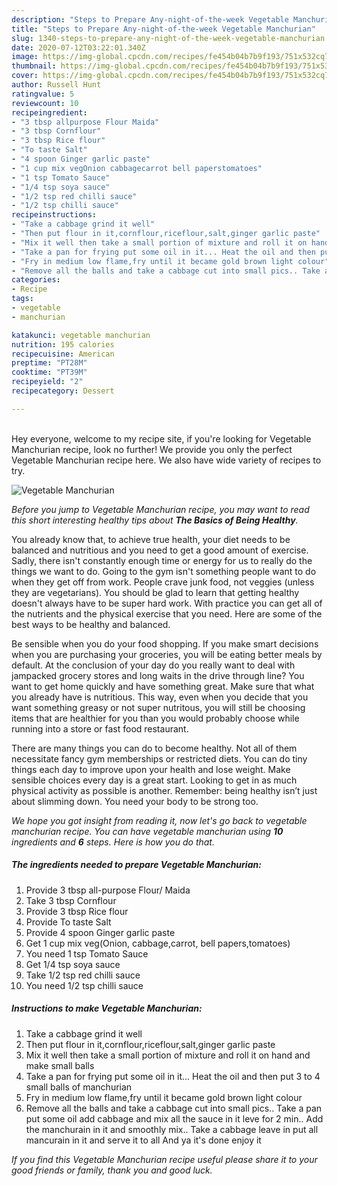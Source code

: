 ```yaml
---
description: "Steps to Prepare Any-night-of-the-week Vegetable Manchurian"
title: "Steps to Prepare Any-night-of-the-week Vegetable Manchurian"
slug: 1340-steps-to-prepare-any-night-of-the-week-vegetable-manchurian
date: 2020-07-12T03:22:01.340Z
image: https://img-global.cpcdn.com/recipes/fe454b04b7b9f193/751x532cq70/vegetable-manchurian-recipe-main-photo.jpg
thumbnail: https://img-global.cpcdn.com/recipes/fe454b04b7b9f193/751x532cq70/vegetable-manchurian-recipe-main-photo.jpg
cover: https://img-global.cpcdn.com/recipes/fe454b04b7b9f193/751x532cq70/vegetable-manchurian-recipe-main-photo.jpg
author: Russell Hunt
ratingvalue: 5
reviewcount: 10
recipeingredient:
- "3 tbsp allpurpose Flour Maida"
- "3 tbsp Cornflour"
- "3 tbsp Rice flour"
- "To taste Salt"
- "4 spoon Ginger garlic paste"
- "1 cup mix vegOnion cabbagecarrot bell paperstomatoes"
- "1 tsp Tomato Sauce"
- "1/4 tsp soya sauce"
- "1/2 tsp red chilli sauce"
- "1/2 tsp chilli sauce"
recipeinstructions:
- "Take a cabbage grind it well"
- "Then put flour in it,cornflour,riceflour,salt,ginger garlic paste"
- "Mix it well then take a small portion of mixture and roll it on hand and make small balls"
- "Take a pan for frying put some oil in it... Heat the oil and then put 3 to 4 small balls of manchurian"
- "Fry in medium low flame,fry until it became gold brown light colour"
- "Remove all the balls and take a cabbage cut into small pics.. Take a pan put some oil add cabbage and mix all the sauce in it leve for 2 min.. Add the manchurain in it and smoothly mix.. Take a cabbage leave in put all mancurain in it and serve it to all And ya it&#39;s done enjoy it"
categories:
- Recipe
tags:
- vegetable
- manchurian

katakunci: vegetable manchurian 
nutrition: 195 calories
recipecuisine: American
preptime: "PT28M"
cooktime: "PT39M"
recipeyield: "2"
recipecategory: Dessert

---
```

<br>
Hey everyone, welcome to my recipe site, if you're looking for Vegetable Manchurian recipe, look no further! We provide you only the perfect Vegetable Manchurian recipe here. We also have wide variety of recipes to try.
<br>


![Vegetable Manchurian](https://img-global.cpcdn.com/recipes/fe454b04b7b9f193/751x532cq70/vegetable-manchurian-recipe-main-photo.jpg)

<i>Before you jump to Vegetable Manchurian recipe, you may want to read this short interesting healthy tips about <strong>The Basics of Being Healthy</strong>.</i>

You already know that, to achieve true health, your diet needs to be balanced and nutritious and you need to get a good amount of exercise. Sadly, there isn't constantly enough time or energy for us to really do the things we want to do. Going to the gym isn't something people want to do when they get off from work. People crave junk food, not veggies (unless they are vegetarians). You should be glad to learn that getting healthy doesn't always have to be super hard work. With practice you can get all of the nutrients and the physical exercise that you need. Here are some of the best ways to be healthy and balanced.

Be sensible when you do your food shopping. If you make smart decisions when you are purchasing your groceries, you will be eating better meals by default. At the conclusion of your day do you really want to deal with jampacked grocery stores and long waits in the drive through line? You want to get home quickly and have something great. Make sure that what you already have is nutritious. This way, even when you decide that you want something greasy or not super nutritous, you will still be choosing items that are healthier for you than you would probably choose while running into a store or fast food restaurant.

There are many things you can do to become healthy. Not all of them necessitate fancy gym memberships or restricted diets. You can do tiny things each day to improve upon your health and lose weight. Make sensible choices every day is a great start. Looking to get in as much physical activity as possible is another. Remember: being healthy isn’t just about slimming down. You need your body to be strong too. 


<i>We hope you got insight from reading it, now let's go back to vegetable manchurian recipe. You can have vegetable manchurian using <strong>10</strong> ingredients and <strong>6</strong> steps. Here is how you do that.
</i>

##### The ingredients needed to prepare Vegetable Manchurian:

1. Provide 3 tbsp all-purpose Flour/ Maida
1. Take 3 tbsp Cornflour
1. Provide 3 tbsp Rice flour
1. Provide To taste Salt
1. Provide 4 spoon Ginger garlic paste
1. Get 1 cup mix veg(Onion, cabbage,carrot, bell papers,tomatoes)
1. You need 1 tsp Tomato Sauce
1. Get 1/4 tsp soya sauce
1. Take 1/2 tsp red chilli sauce
1. You need 1/2 tsp chilli sauce


##### Instructions to make Vegetable Manchurian:

1. Take a cabbage grind it well
1. Then put flour in it,cornflour,riceflour,salt,ginger garlic paste
1. Mix it well then take a small portion of mixture and roll it on hand and make small balls
1. Take a pan for frying put some oil in it... Heat the oil and then put 3 to 4 small balls of manchurian
1. Fry in medium low flame,fry until it became gold brown light colour
1. Remove all the balls and take a cabbage cut into small pics.. Take a pan put some oil add cabbage and mix all the sauce in it leve for 2 min.. Add the manchurain in it and smoothly mix.. Take a cabbage leave in put all mancurain in it and serve it to all And ya it&#39;s done enjoy it


<i>If you find this Vegetable Manchurian recipe useful please share it to your good friends or family, thank you and good luck.</i>
